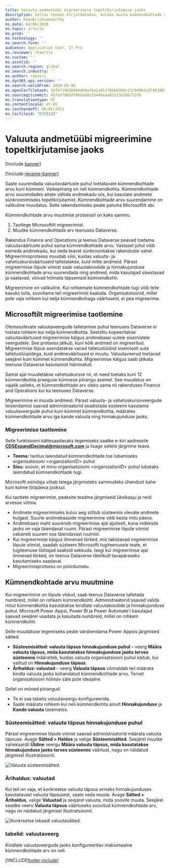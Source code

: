 ```yaml
---
title: Valuuta andmetüübi migreerimine topeltkirjutamise jaoks
description: Selles teemas kirjeldatakse, kuidas muuta kümnendkohtade arvu, mida topeltkirjutamine valuuta puhul toetab.
author: RamaKrishnamoorthy
ms.date: 04/06/2020
ms.topic: article
ms.prod: ''
ms.technology: ''
ms.search.form: ''
audience: Application User, IT Pro
ms.reviewer: rhaertle
ms.custom: ''
ms.assetid: ''
ms.search.region: global
ms.search.industry: ''
ms.author: ramasri
ms.dyn365.ops.version: ''
ms.search.validFrom: 2020-04-06
ms.openlocfilehash: 1bfb719b20694db9af8a2a013786b8309c23c9d963c8746346930bbde96e9bbb
ms.sourcegitcommit: 42fe9790ddf0bdad911544deaa82123a396712fb
ms.translationtype: HT
ms.contentlocale: et-EE
ms.lasthandoff: 08/05/2021
ms.locfileid: "6725132"
---
```

# <a name="currency-data-type-migration-for-dual-write"></a>Valuuta andmetüübi migreerimine topeltkirjutamise jaoks

[!include [banner](../../includes/banner.md)]

[!include [rename-banner](~/includes/cc-data-platform-banner.md)]

Saate suurendada valuutaväärtuste puhul toetatavate kümnendkohtade arvu kuni kümneni. Vaikepiirang on neli kümnendkohta. Kümnendkohtade arvu suurendades aitate vältida andmekadu siis, kui kasutate andmete sünkroonimiseks topeltkirjutamist. Kümnendkohtade arvu suurendamine on valikuline muudatus. Selle rakendamiseks peate paluma Microsoftilt abi.

Kümnendkohtade arvu muutmise protsessil on kaks sammu.

1. Taotlege Microsoftilt migreerimist.
2. Muutke kümnendkohtade arv teenuses Dataverse.

Rakendus Finance and Operations ja teenus Dataverse peavad toetama valuutaväärtuste puhul sama kümnendkohtade arvu. Vastasel juhul võib esineda andmekadu, kui seda teavet sünkroonitakse rakenduste vahel. Migreerimisprotsess muudab viisi, kuidas valuuta- ja vahetuskursiväärtuseid talletatakse, kuid mitte andmeid. Pärast migreerimise lõpule viimist saab valuutakoodide ja hinnakujunduse kümnendkohtade arvu suurendada ning andmed, mida kasutajad sisestavad ja vaatavad, võivad hõlmata täpsemaid kümnendkohti.

Migreerimine on valikuline. Kui rohkemate kümnendkohtade tugi võib teile kasuks tulla, soovitame teil migreerimist kaaluda. Organisatsioonid, millel pole vaja rohkem kui nelja kümnendkohaga väärtuseid, ei pea migreerima.

## <a name="requesting-migration-from-microsoft"></a>Microsoftilt migreerimise taotlemine

Olemasolevate valuutaveergude talletamise puhul teenuses Dataverse ei toetata rohkem kui nelja kümnendkohta. Seetõttu kopeeritakse valuutaväärtused migreerimise käigus andmebaasi uutele sisemistele veergudele. See protsess jätkub, kuni kõik andmed on migreeritud. Migreerimise lõpus asendatakse vanad talletustüübid sisemiselt uute talletustüüpidega, kuid andmeväärtused ei muutu. Valuutaveerud toetavad seejärel kuni kümmet kümnendkohta. Migreerimise käigus saab jätkata teenuse Dataverse kasutamist häirimatult.

Samal ajal muudetakse vahetuskursse nii, et need toetaks kuni 12 kümnendkohta praeguse kümnese piirangu asemel. See muudatus on vajalik selleks, et kümnendkohtade arv oleks sama nii rakenduses Finance and Operations kui ka teenuses Dataverse.

Migreerimine ei muuda andmeid. Pärast valuuta- ja vahetuskursivveergude teisendamist saavad administraatorid seadistada süsteemi kasutama valuutaveergude puhul kuni kümmet kümnendkohta, määrates kümnendkohtade arvu iga kande valuuta ning hinnakujunduse jaoks.

### <a name="request-a-migration"></a>Migreerimise taotlemine

Selle funktsiooni kättesaadavaks tegemiseks saatke e-kiri aadressile **CDSExpandDecimal@microsoft.com** ja lisage sellele järgmine teave.

+ **Teema:** taotlus laiendatud kümnendkohtade toe lubamiseks organisatsiooni \<organizationID\> puhul
+ **Sisu:** soovin, et minu organisatsiooni \<organizationID\> puhul lubataks laiendatud kümnendkohtade tugi.

Microsofti esindaja võtab teiega järgmisteks sammudeks ühendust kahe kuni kolme tööpäeva jooksul.

Kui taotlete migreerimist, peaksite teadma järgmiseid üksikasju ja neid arvesse võtma.

+ Andmete migreerimiseks kuluv aeg sõltub süsteemis olevate andmete hulgast. Suurte andmebaaside migreerimine võib kesta mitu päeva.
+ Andmebaasi maht suureneb migreerimise ajal ajutiselt, kuna indeksite jaoks on vaja täiendavat ruumi. Pärast migreerimise lõpule viimist vabaneb suurem osa täiendavast ruumist.
+ Kui migreerimise käigus ilmnevad tõrked, mis takistavad migreerimise lõpule viimist, saadab süsteem Microsofti tugiteenusele teate, et tugiteenuse töötajad saaksid sekkuda. Isegi kui migreerimise ajal ilmnevad tõrked, on teenus Dataverse täielikult tavapäraseks kasutamiseks saadaval.
+ Migreerimisprotsess on pöördumatu.

## <a name="changing-the-number-of-decimal-places"></a>Kümnendkohtade arvu muutmine

Kui migreerimine on lõpule viidud, saab teenus Dataverse talletada numbreid, millel on rohkem kümnendkohti. Administraatorid saavad valida mitut kümnendkohta kasutatakse kindlate valuutakoodide ja hinnakujunduse puhul. Microsoft Power Appsi, Power BI ja Power Automate'i kasutajad saavad seejärel vaadata ja kasutada numbreid, millel on rohkem kümnendkohti.

Selle muudatuse tegemiseks peate värskendama Power Appsis järgmised sätted.

+ **Süsteemisätted: valuuta täpsus hinnakujunduse puhul** – veerg **Määra valuuta täpsus, mida kasutatakse hinnakujunduse jaoks terves süsteemis** määratleb, kuidas valuuta organisatsiooni puhul käitub, kui valitud on **Hinnakujunduse täpsus**.
+ **Ärihaldus: valuutad** – veerg **Valuuta täpsus** võimaldab teil määrata kindla valuuta jaoks kohandatud kümnendkohtade arvu. Tervet organisatsiooni hõlmav säte pole ideaalne.

Sellel on mõned piirangud.

+ Te ei saa tabelis valuutaveergu konfigureerida.
+ Saate määrata rohkem kui neli kümnendkohta ainult **Hinnakujunduse** ja **Kande valuuta** tasemetes.

### <a name="system-settings-currency-precision-for-pricing"></a>Süsteemisätted: valuuta täpsus hinnakujunduse puhul

Pärast migreerimise lõpule viimist saavad administraatorid määrata valuuta täpsuse. Avage **Sätted \> Haldus** ja valige **Süsteemisätted**. Seejärel muutke vahekaardil **Üldine** veergu **Määra valuuta täpsus, mida kasutatakse hinnakujunduse jaoks terves süsteemis** väärtust, nagu on näidatud järgmisel illustratsioonil.

![Valuuta süsteemisätted.](media/currency-system-settings.png)

### <a name="business-management-currencies"></a>Ärihaldus: valuutad

Kui teil on vaja, et konkreetse valuuta täpsus erineks hinnakujunduses kasutatavast valuuta täpsusest, saate seda muuta. Avage **Sätted \> Ärihaldus**, valige **Valuutad** ja seejärel valuuta, mida soovite muuta. Seejärel seadke veeru **Valuuta täpsus** väärtuseks soovitud kümnendkohtade arv, nagu on näidatud järgmisel illustratsioonil.

![Konkreetse lokaadi valuutasätted.](media/specific-currency.png)

### <a name="tables-currency-column"></a>tabelid: valuutaveerg

Kindlate valuutaveergude jaoks konfigureeritav maksimaalne kümnendkohtade arv on neli.


[!INCLUDE[footer-include](../../../../includes/footer-banner.md)]
